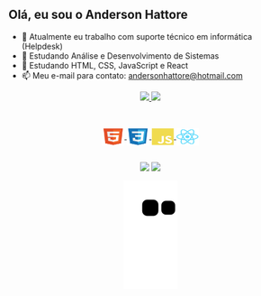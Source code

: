 ## Olá, eu sou o Anderson Hattore



- 🔭 Atualmente eu trabalho com suporte técnico em informática (Helpdesk)
- 🌱 Estudando Análise e Desenvolvimento de Sistemas 
- 🌱 Estudando HTML, CSS, JavaScript e React
- 📫 Meu e-mail para contato: andersonhattore@hotmail.com 

<div align="center">
  <a href="https://github.com/hattore">
  <img height="180em" src="https://github-readme-stats.vercel.app/api?username=hattore&show_icons=true&theme=cobalt&include_all_commits=true&count_private=true"/>
  <img height="180em" src="https://github-readme-stats.vercel.app/api/top-langs/?username=hattore&layout=compact&langs_count=7&theme=cobalt"/>
</div>

##

<div style="display: inline_block" align="center"><br>
  <img align="center" alt="Hattore-HTML" height="30" width="40" src="https://raw.githubusercontent.com/devicons/devicon/master/icons/html5/html5-original.svg">
  <img align="center" alt="Hattore-CSS" height="30" width="40" src="https://raw.githubusercontent.com/devicons/devicon/master/icons/css3/css3-original.svg">
  <img align="center" alt="Hattore-Js" height="30" width="40" src="https://raw.githubusercontent.com/devicons/devicon/master/icons/javascript/javascript-plain.svg">
  <img align="center" alt="Hattore-React" height="30" width="40" src="https://raw.githubusercontent.com/devicons/devicon/master/icons/react/react-original.svg">
</div>
    
##
<div align="center">
  <a href = "mailto:andersonhattore@hotmail.com"><img src="https://img.shields.io/badge/Microsoft_Outlook-0078D4?style=for-the-badge&logo=microsoft-outlook&logoColor=white" target="_blank"></a>
  <a href="https://www.linkedin.com/in/hattore" target="_blank"><img src="https://img.shields.io/badge/-LinkedIn-%230077B5?style=for-the-badge&logo=linkedin&logoColor=white" target="_blank"></a> 
 
 ![snake gif](https://github.com/hattore/hattore/blob/output/github-contribution-grid-snake.svg)
 </div>
